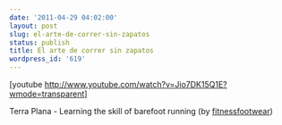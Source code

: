 ```yaml
---
date: '2011-04-29 04:02:00'
layout: post
slug: el-arte-de-correr-sin-zapatos
status: publish
title: El arte de correr sin zapatos
wordpress_id: '619'
---
```



    

[youtube http://www.youtube.com/watch?v=Jio7DK15Q1E?wmode=transparent]




Terra Plana - Learning the skill of barefoot running (by [fitnessfootwear](http://www.youtube.com/watch?v=Jio7DK15Q1E&feature=player_embedded))


  
